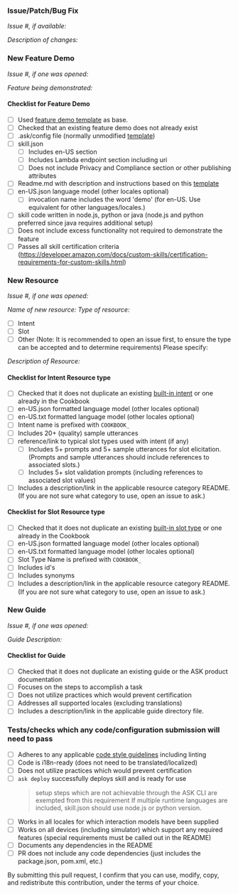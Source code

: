 <!---
When submitting a PR, be sure to complete the appropriate section
Also, consider opening an issue to discuss the contribution
Additionally, switch to the "preview" view to be able to click the links.

sections:
- issue related (including patch/bug fix)
- feature demo
- resource
- guide
You can remove any sections not applicable.
--->

<!--- *** Issue section *** --->
### Issue/Patch/Bug Fix
*Issue #, if available:*

*Description of changes:*

<!--- *** Feature Demo section *** --->
### New Feature Demo
*Issue #, if one was opened:*

*Feature being demonstrated:*

#### Checklist for Feature Demo
- [ ] Used [feature demo template](../tree/master/resources/cookbook-templates/feature-demo-template) as base.
- [ ] Checked that an existing feature demo does not already exist
- [ ] .ask/config file (normally unmodified [template](../blob/master/resources/cookbook-templates/feature-demo-template/.ask/config))
- [ ] skill.json
  - [ ] Includes en-US section
  - [ ] Includes Lambda endpoint section including uri
  - [ ] Does not include Privacy and Compliance section or other publishing attributes
- [ ] Readme.md with description and instructions based on this [template](../blob/master/resources/cookbook-templates/feature-demo-template/README.md)
- [ ] en-US.json language model (other locales optional)
  - [ ] invocation name includes the word 'demo' (for en-US. Use equivalent for other languages/locales.)
- [ ] skill code written in node.js, python or java (node.js and python preferred since java requires additional setup)
- [ ] Does not include excess functionality not required to demonstrate the feature
- [ ] Passes all skill certification criteria (https://developer.amazon.com/docs/custom-skills/certification-requirements-for-custom-skills.html) 

<!--- *** Resource section *** --->
### New Resource
*Issue #, if one was opened:*

*Name of new resource:*
*Type of resource:*
- [ ] Intent
- [ ] Slot
- [ ] Other (Note: It is recommended to open an issue first, to ensure the type can be accepted and to determine requirements)
    Please specify:

*Description of Resource:*

#### Checklist for Intent Resource type
- [ ] Checked that it does not duplicate an existing [built-in intent](https://developer.amazon.com/docs/custom-skills/built-in-intent-library.html) or one already in the Cookbook
- [ ] en-US.json formatted language model (other locales optional)
- [ ] en-US.txt formatted language model (other locales optional)
- [ ] Intent name is prefixed with `COOKBOOK_`
- [ ] Includes 20+ (quality) sample utterances
- [ ] reference/link to typical slot types used with intent (if any)
    - [ ] Includes 5+ prompts and 5+ sample utterances for slot elicitation. (Prompts and sample utterances should include references to associated slots.)
    - [ ] Includes 5+ slot validation prompts (including references to associated slot values)
- [ ] Includes a description/link in the applicable resource category README. (If you are not sure what category to use, open an issue to ask.)

#### Checklist for Slot Resource type
- [ ] Checked that it does not duplicate an existing [built-in slot type](https://developer.amazon.com/docs/custom-skills/slot-type-reference.html) or one already in the Cookbook
- [ ] en-US.json formatted language model (other locales optional)
- [ ] en-US.txt formatted language model (other locales optional)
- [ ] Slot Type Name is prefixed with `COOKBOOK_`
- [ ] Includes id's
- [ ] Includes synonyms
- [ ] Includes a description/link in the applicable resource category README. (If you are not sure what category to use, open an issue to ask.)

<!--- *** Guide section *** --->
### New Guide
*Issue #, if one was opened:*

*Guide Description:*

#### Checklist for Guide
- [ ] Checked that it does not duplicate an existing guide or the ASK product documentation
- [ ] Focuses on the steps to accomplish a task
- [ ] Does not utilize practices which would prevent certification
- [ ] Addresses all supported locales (excluding translations)
- [ ] Includes a description/link in the applicable guide directory file.

### Tests/checks which any code/configuration submission will need to pass
- [ ] Adheres to any applicable [code style guidelines](../tree/master/guides/style) including linting
- [ ] Code is i18n-ready (does not need to be translated/localized)
- [ ] Does not utilize practices which would prevent certification
- [ ] `ask deploy` successfully deploys skill and is ready for use
  > setup steps which are not achievable through the ASK CLI are exempted from this requirement
  > If multiple runtime languages are included, skill.json should use node.js or python version. 
- [ ] Works in all locales for which interaction models have been supplied
- [ ] Works on all devices (including simulator) which support any required features (special requirements must be called out in the README)
- [ ] Documents any dependencies in the README
- [ ] PR does not include any code dependencies (just includes the package.json, pom.xml, etc.)

<!--- * * * * * * * * * * * * --->
<!--- Do not delete the following section or your PR will be closed without comment. --->

By submitting this pull request, I confirm that you can use, modify, copy, and redistribute this contribution, under the terms of your choice.

